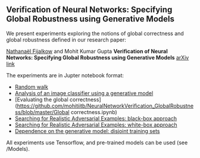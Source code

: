 ## Verification of Neural Networks: Specifying Global Robustness using Generative Models

We present experiments exploring the notions of global correctness and global robustness defined in our research paper:

[Nathanaël Fijalkow](https://nathanael-fijalkow.github.io/) and Mohit Kumar Gupta
**Verification of Neural Networks: Specifying Global Robustness using Generative Models**
[arXiv link](TBA)

The experiments are in Jupter notebook format:
* [Random walk](https://github.com/mohitiitb/NeuralNetworkVerification_GlobalRobustness/blob/master/Random_walk.ipynb)
* [Analysis of an image classifier using a generative model](https://github.com/mohitiitb/NeuralNetworkVerification_GlobalRobustness/blob/master/Analysis.ipynb)
* [Evaluating the global correctness](https://github.com/mohitiitb/NeuralNetworkVerification_GlobalRobustness/blob/master/Global correctness.ipynb)
* [Searching for Realistic Adversarial Examples: black-box approach](https://github.com/mohitiitb/NeuralNetworkVerification_GlobalRobustness/blob/master/Adversarial%20Examples%20Black-box.ipynb)
* [Searching for Realistic Adversarial Examples: white-box approach](https://github.com/mohitiitb/NeuralNetworkVerification_GlobalRobustness/blob/master/Adversarial%20Examples%20White-box.ipynb)
* [Dependence on the generative model: disjoint training sets](https://github.com/mohitiitb/NeuralNetworkVerification_GlobalRobustness/blob/master/EMNIST.ipynb)

All experiments use Tensorflow, and pre-trained models can be used (see /Models).

